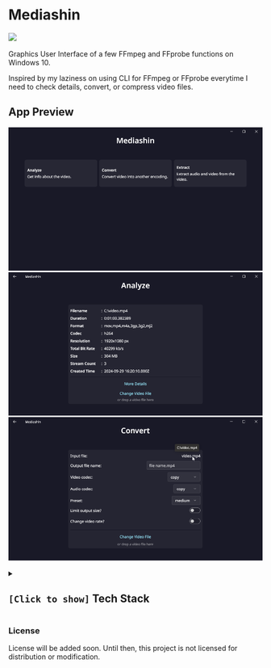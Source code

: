 # Mediashin
<a title="Made with Fluent Design" href="https://github.com/bdlukaa/fluent_ui">
  <img
    src="https://img.shields.io/badge/fluent-design-blue?style=flat-square&color=gray&labelColor=0078D7"
  />
</a>

Graphics User Interface of a few FFmpeg and FFprobe functions on Windows 10.

Inspired by my laziness on using CLI for FFmpeg or FFprobe everytime I need to check details, convert, or compress video files.

## App Preview
![Main Menu](docs_assets/mediashin_mainmenu.png)
![Simple Analyze](docs_assets/mediashin_analyze_simple.png)
![Convert](docs_assets/mediashin_convert.png)

<details>
  <summary>
    <h2><code>[Click to show]</code> Tech Stack</h2>
  </summary>

### Services
1. [Flutter](https://flutter.dev/) v3.24.2 - Build, test, and deploy beautiful mobile, web, desktop, and embedded experiences from a single codebase.
1. [Dart](https://dart.dev/) v3.5.2 - An approachable, portable, and productive language for high-quality apps on any platform.
1. [FFmpeg](https://ffmpeg.org/) - A complete, cross-platform solution to record, convert and stream audio and video.

### Flutter Dependencies
1. [fluent_ui](https://pub.dev/packages/fluent_ui) - Unofficial implementation of Fluent UI for Flutter.
1. [window_manager](https://pub.dev/packages/window_manager) - This plugin allows Flutter desktop apps to resizing and repositioning the window.
1. [go_router](https://pub.dev/packages/go_router) - A declarative routing package for Flutter that uses the Router API to provide a convenient, url-based API for navigating between different screens.
1. [file_picker](https://pub.dev/packages/file_picker) - A package that allows you to use the native file explorer to pick single or multiple files, with extensions filtering support.
1. [process_run](https://pub.dev/packages/process_run) - Process run helpers for Linux/Win/Mac.
1. [path](https://pub.dev/packages/path) - A comprehensive, cross-platform path manipulation library for Dart.
1. [desktop_drop](https://pub.dev/packages/desktop_drop) - A plugin which allows user dragging files to your flutter desktop applications.
1. [mime](https://pub.dev/packages/mime) - Package for working with MIME type definitions and for processing streams of MIME multipart media types.
</details>

### License
License will be added soon. Until then, this project is not licensed for distribution or modification.
